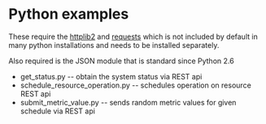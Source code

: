 # Python examples

These require the [httplib2][1] and [requests][2]  which is not included by default in 
many python installations and needs to be installed separately.

Also required is the JSON module that is standard since Python 2.6

* get_status.py -- obtain the system status via REST api
* schedule_resource_operation.py -- schedules operation on resource REST api
* submit_metric_value.py -- sends random metric values for given schedule via REST api


[1]: http://bitworking.org/projects/httplib2/ref/module-httplib2.html
[2]: http://docs.python-requests.org/
